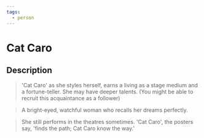 ```yaml
---
tags:
  - person
---
```


# Cat Caro

## Description

> 'Cat Caro' as she styles herself, earns a living as a stage medium and a fortune-teller. She may have deeper talents. 
> (You might be able to recruit this acquaintance as a follower)

> A bright-eyed, watchful woman who recalls her dreams perfectly.

> She still performs in the theatres sometimes. 'Cat Caro', the posters say, 'finds the path; Cat Caro know the way.'